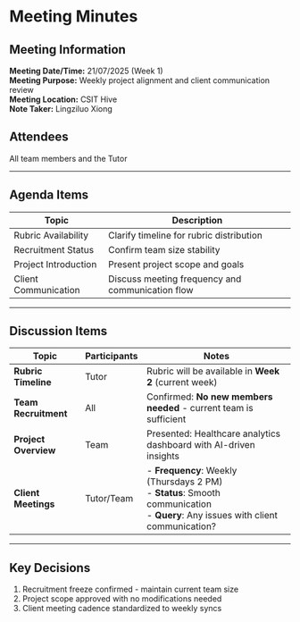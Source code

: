 # Meeting Minutes

## Meeting Information

**Meeting Date/Time:** 21/07/2025 (Week 1)  
**Meeting Purpose:** Weekly project alignment and client communication review  
**Meeting Location:** CSIT Hive  
**Note Taker:** Lingziluo Xiong

## Attendees
All team members and the Tutor

---

## Agenda Items
| Topic                  | Description                                       |  
|------------------------|---------------------------------------------------|  
| Rubric Availability    | Clarify timeline for rubric distribution         |  
| Recruitment Status     | Confirm team size stability                      |  
| Project Introduction   | Present project scope and goals                  |  
| Client Communication   | Discuss meeting frequency and communication flow |  

---

## Discussion Items
| Topic                   | Participants | Notes                                                                 |  
|-------------------------|--------------|-----------------------------------------------------------------------|  
| **Rubric Timeline**     | Tutor        | Rubric will be available in **Week 2** (current week)                |  
| **Team Recruitment**    | All          | Confirmed: **No new members needed** - current team is sufficient    |  
| **Project Overview**    | Team         | Presented: Healthcare analytics dashboard with AI-driven insights    |  
| **Client Meetings**     | Tutor/Team   | - **Frequency**: Weekly (Thursdays 2 PM)<br>- **Status**: Smooth communication<br>- **Query**: Any issues with client communication? |  

---

## Key Decisions
1. Recruitment freeze confirmed - maintain current team size
2. Project scope approved with no modifications needed
3. Client meeting cadence standardized to weekly syncs

